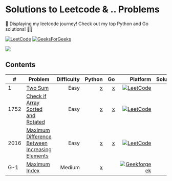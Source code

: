 # Solutions to Leetcode & .. Problems 

🌟 Displaying my leetcode journey! Check out my top Python and Go solutions! 🚀😄

[![LeetCode](https://img.shields.io/badge/LeetCode-000000?style=for-the-badge&logo=LeetCode&logoColor=#d16c06)](https://leetcode.com/user6223Ob/)
[![GeeksForGeeks](https://img.shields.io/badge/GeeksforGeeks-gray?style=for-the-badge&logo=geeksforgeeks&logoColor=35914c)](https://auth.geeksforgeeks.org/user/utsav_moradiya)




[![](https://leetcard.jacoblin.cool/user6223Ob?ext=heatmap)](https://leetcode.com/user6223Ob/)


## Contents

| #| Problem |Difficulty      | Python       | Go     | Platform | Solutions | 
|---|---------|--------------:|----------:|-------:|----------------:|----------------:|
| 1 |[Two Sum](https://leetcode.com/problems/two-sum/)|Easy|[x](https://github.com/Utsav-pixel/LeetCode-Hastle/blob/master/python/Two_Sum.py)| [x](https://github.com/Utsav-pixel/LeetCode-Hastle/blob/master/go/Two_Sum/main.go) | [![LeetCode](https://cdn.iconscout.com/icon/free/png-512/free-leetcode-3521542-2944960.png?f=webp&w=20)](https://leetcode.com/problems/two-sum/solutions/4703188/two-sum-solution-in-python-goooo/) | [![](https://cdn.iconscout.com/icon/free/png-512/free-youtube-268-721990.png?f=webp&w=20)]()
| 1752 |[Check if Array Sorted and Rotated](https://leetcode.com/problems/check-if-array-is-sorted-and-rotated/)|Easy|[x](https://github.com/Utsav-pixel/LeetCode-Hastle/blob/master/python/Check_if_Array_Sorted_and_Rotated.py)|[x](https://github.com/Utsav-pixel/LeetCode-Hastle/blob/master/go/Check_if_Array_Sorted_and_Rotated/main.go)|[![LeetCode](https://cdn.iconscout.com/icon/free/png-512/free-leetcode-3521542-2944960.png?f=webp&w=20)](https://leetcode.com/problems/check-if-array-is-sorted-and-rotated/solutions/4697867/counter-solution-in-python-goooo/)|
| 2016 |[Maximum Difference Between Increasing Elements](https://leetcode.com/problems/maximum-difference-between-increasing-elements/description/)|Easy|[x](https://github.com/Utsav-pixel/LeetCode-Hastle/blob/master/python/Max_diff_between_inc_element.py)|[x](https://github.com/Utsav-pixel/LeetCode-Hastle/blob/master/go/Max_diff_between_inc_element/main.go)|[![LeetCode](https://cdn.iconscout.com/icon/free/png-512/free-leetcode-3521542-2944960.png?f=webp&w=20)](https://leetcode.com/problems/maximum-difference-between-increasing-elements/solutions/4701992/code-solution-in-python-gooooo)|
| G-1 |[Maximum Index](https://www.geeksforgeeks.org/problems/maximum-index-1587115620/2)|Medium|[x](https://github.com/Utsav-pixel/LeetCode-Hastle/blob/master/python/maxIndexDiff.py)|[]()|[![Geekforgeek](https://www.simpleimageresizer.com/_uploads/photos/e664b1e6/gfg_200X200_20x20.png)]()|





